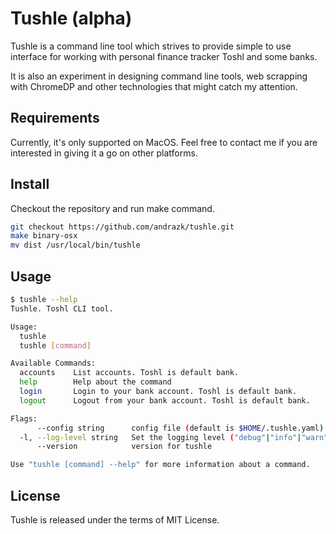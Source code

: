 # Tushle (alpha)

Tushle is a command line tool which strives to provide simple to use interface for working with personal finance tracker Toshl and some banks.

It is also an experiment in designing command line tools, web scrapping with ChromeDP and other technologies that might catch my attention.

## Requirements

Currently, it's only supported on MacOS. Feel free to contact me if you are interested in giving it a go on other platforms.

## Install

Checkout the repository and run make command.

```bash
git checkout https://github.com/andrazk/tushle.git
make binary-osx
mv dist /usr/local/bin/tushle
```

## Usage

```bash
$ tushle --help
Tushle. Toshl CLI tool.

Usage:
  tushle
  tushle [command]

Available Commands:
  accounts    List accounts. Toshl is default bank.
  help        Help about the command
  login       Login to your bank account. Toshl is default bank.
  logout      Logout from your bank account. Toshl is default bank.

Flags:
      --config string      config file (default is $HOME/.tushle.yaml)
  -l, --log-level string   Set the logging level ("debug"|"info"|"warn"|"error"|"fatal") (default "info")
      --version            version for tushle

Use "tushle [command] --help" for more information about a command.
```

## License

Tushle is released under the terms of MIT License.
